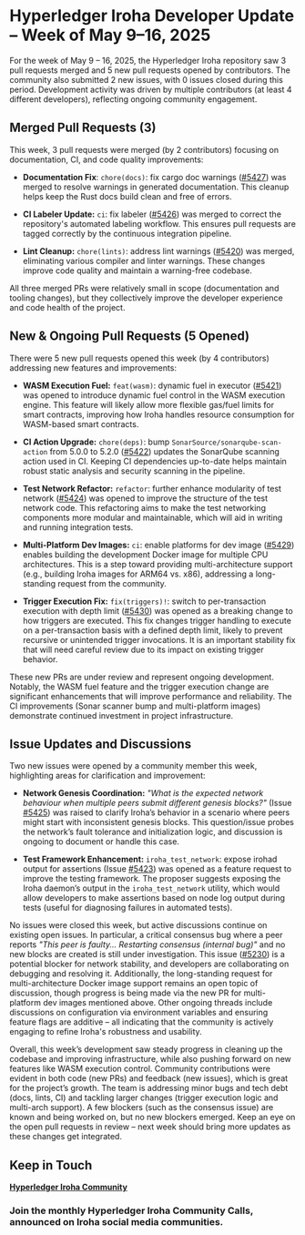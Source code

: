 # Hyperledger Iroha Developer Update – Week of May 9–16, 2025

For the week of May 9 – 16, 2025, the Hyperledger Iroha repository saw 3 pull requests merged and 5 new pull requests opened by contributors. The community also submitted 2 new issues, with 0 issues closed during this period. Development activity was driven by multiple contributors (at least 4 different developers), reflecting ongoing community engagement.

## Merged Pull Requests (3)
This week, 3 pull requests were merged (by 2 contributors) focusing on documentation, CI, and code quality improvements:
- **Documentation Fix**: `chore(docs)`: fix cargo doc warnings ([#5427](https://github.com/hyperledger-iroha/iroha/pull/5427)) was merged to resolve warnings in generated documentation. This cleanup helps keep the Rust docs build clean and free of errors.

- **CI Labeler Update:** `ci`: fix labeler ([#5426](https://github.com/hyperledger-iroha/iroha/pull/5426)) was merged to correct the repository's automated labeling workflow. This ensures pull requests are tagged correctly by the continuous integration pipeline.

- **Lint Cleanup:** `chore(lints)`: address lint warnings ([#5420](https://github.com/hyperledger-iroha/iroha/pull/5420)) was merged, eliminating various compiler and linter warnings. These changes improve code quality and maintain a warning-free codebase.

All three merged PRs were relatively small in scope (documentation and tooling changes), but they collectively improve the developer experience and code health of the project.

## New & Ongoing Pull Requests (5 Opened)
There were 5 new pull requests opened this week (by 4 contributors) addressing new features and improvements:

- **WASM Execution Fuel:** `feat(wasm)`: dynamic fuel in executor ([#5421](https://github.com/hyperledger-iroha/iroha/pull/5421)) was opened to introduce dynamic fuel control in the WASM execution engine. This feature will likely allow more flexible gas/fuel limits for smart contracts, improving how Iroha handles resource consumption for WASM-based smart contracts.

- **CI Action Upgrade:** `chore(deps)`: bump `SonarSource/sonarqube-scan-action` from 5.0.0 to 5.2.0 ([#5422](https://github.com/hyperledger-iroha/iroha/pull/5422)) updates the SonarQube scanning action used in CI. Keeping CI dependencies up-to-date helps maintain robust static analysis and security scanning in the pipeline.

- **Test Network Refactor:** `refactor`: further enhance modularity of test network ([#5424](https://github.com/hyperledger-iroha/iroha/pull/5424)) was opened to improve the structure of the test network code. This refactoring aims to make the test networking components more modular and maintainable, which will aid in writing and running integration tests.

- **Multi-Platform Dev Images:** `ci`: enable platforms for dev image ([#5429](https://github.com/hyperledger-iroha/iroha/pull/5429)) enables building the development Docker image for multiple CPU architectures. This is a step toward providing multi-architecture support (e.g., building Iroha images for ARM64 vs. x86), addressing a long-standing request from the community.

- **Trigger Execution Fix:** `fix(triggers)!`: switch to per-transaction execution with depth limit ([#5430](https://github.com/hyperledger-iroha/iroha/pull/5430)) was opened as a breaking change to how triggers are executed. This fix changes trigger handling to execute on a per-transaction basis with a defined depth limit, likely to prevent recursive or unintended trigger invocations. It is an important stability fix that will need careful review due to its impact on existing trigger behavior.

These new PRs are under review and represent ongoing development. Notably, the WASM fuel feature and the trigger execution change are significant enhancements that will improve performance and reliability. The CI improvements (Sonar scanner bump and multi-platform images) demonstrate continued investment in project infrastructure.

## Issue Updates and Discussions
Two new issues were opened by a community member this week, highlighting areas for clarification and improvement:

- **Network Genesis Coordination:** *"What is the expected network behaviour when multiple peers submit different genesis blocks?"* (Issue [#5425](https://github.com/hyperledger-iroha/iroha/issues/5425)) was raised to clarify Iroha’s behavior in a scenario where peers might start with inconsistent genesis blocks. This question/issue probes the network’s fault tolerance and initialization logic, and discussion is ongoing to document or handle this case.

- **Test Framework Enhancement:** `iroha_test_network`: expose irohad output for assertions (Issue [#5423](https://github.com/hyperledger-iroha/iroha/issues/5423)) was opened as a feature request to improve the testing framework. The proposer suggests exposing the Iroha daemon’s output in the `iroha_test_network` utility, which would allow developers to make assertions based on node log output during tests (useful for diagnosing failures in automated tests).

No issues were closed this week, but active discussions continue on existing open issues. In particular, a critical consensus bug where a peer reports *"This peer is faulty... Restarting consensus (internal bug)"* and no new blocks are created is still under investigation. This issue ([#5230](https://github.com/hyperledger-iroha/iroha/issues/5230)) is a potential blocker for network stability, and developers are collaborating on debugging and resolving it. Additionally, the long-standing request for multi-architecture Docker image support remains an open topic of discussion, though progress is being made via the new PR for multi-platform dev images mentioned above. Other ongoing threads include discussions on configuration via environment variables and ensuring feature flags are additive – all indicating that the community is actively engaging to refine Iroha's robustness and usability.

Overall, this week’s development saw steady progress in cleaning up the codebase and improving infrastructure, while also pushing forward on new features like WASM execution control. Community contributions were evident in both code (new PRs) and feedback (new issues), which is great for the project’s growth. The team is addressing minor bugs and tech debt (docs, lints, CI) and tackling larger changes (trigger execution logic and multi-arch support). A few blockers (such as the consensus issue) are known and being worked on, but no new blockers emerged. Keep an eye on the open pull requests in review – next week should bring more updates as these changes get integrated.

## Keep in Touch

**[Hyperledger Iroha Community](https://t.me/hyperledgeriroha)**

### Join the monthly Hyperledger Iroha Community Calls, announced on Iroha social media communities.
